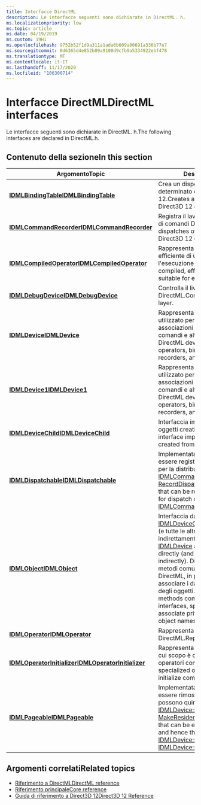 ```yaml
---
title: Interfacce DirectML
description: Le interfacce seguenti sono dichiarate in DirectML. h.
ms.localizationpriority: low
ms.topic: article
ms.date: 04/19/2019
ms.custom: 19H1
ms.openlocfilehash: 9752b52f1d9a311a1ada6b609a86691a336b77e7
ms.sourcegitcommit: 0d6365d4e852b09a9100d9cfb9a5334922ebf478
ms.translationtype: MT
ms.contentlocale: it-IT
ms.lasthandoff: 11/17/2020
ms.locfileid: "106300714"
---
```

# <a name="directml-interfaces"></a><span data-ttu-id="e222b-103">Interfacce DirectML</span><span class="sxs-lookup"><span data-stu-id="e222b-103">DirectML interfaces</span></span>

<span data-ttu-id="e222b-104">Le interfacce seguenti sono dichiarate in DirectML. h.</span><span class="sxs-lookup"><span data-stu-id="e222b-104">The following interfaces are declared in DirectML.h.</span></span>

## <a name="in-this-section"></a><span data-ttu-id="e222b-105">Contenuto della sezione</span><span class="sxs-lookup"><span data-stu-id="e222b-105">In this section</span></span>

| <span data-ttu-id="e222b-106">Argomento</span><span class="sxs-lookup"><span data-stu-id="e222b-106">Topic</span></span> | <span data-ttu-id="e222b-107">Descrizione</span><span class="sxs-lookup"><span data-stu-id="e222b-107">Description</span></span> |
|-|-|
| [<span data-ttu-id="e222b-108">**IDMLBindingTable**</span><span class="sxs-lookup"><span data-stu-id="e222b-108">**IDMLBindingTable**</span></span>](/windows/desktop/api/directml/nn-directml-idmlbindingtable) | <span data-ttu-id="e222b-109">Crea un dispositivo DirectML per un determinato dispositivo Direct3D 12.</span><span class="sxs-lookup"><span data-stu-id="e222b-109">Creates a DirectML device for a given Direct3D 12 device.</span></span> |
| [<span data-ttu-id="e222b-110">**IDMLCommandRecorder**</span><span class="sxs-lookup"><span data-stu-id="e222b-110">**IDMLCommandRecorder**</span></span>](/windows/desktop/api/directml/nn-directml-idmlcommandrecorder) | <span data-ttu-id="e222b-111">Registra il lavoro di DirectML in un elenco di comandi Direct3D 12.</span><span class="sxs-lookup"><span data-stu-id="e222b-111">Records dispatches of DirectML work into a Direct3D 12 command list.</span></span> |
| [<span data-ttu-id="e222b-112">**IDMLCompiledOperator**</span><span class="sxs-lookup"><span data-stu-id="e222b-112">**IDMLCompiledOperator**</span></span>](/windows/desktop/api/directml/nn-directml-idmlcompiledoperator) | <span data-ttu-id="e222b-113">Rappresenta una forma compilata ed efficiente di un operatore idoneo per l'esecuzione sulla GPU.</span><span class="sxs-lookup"><span data-stu-id="e222b-113">Represents a compiled, efficient form of an operator suitable for execution on the GPU.</span></span> |
| [<span data-ttu-id="e222b-114">**IDMLDebugDevice**</span><span class="sxs-lookup"><span data-stu-id="e222b-114">**IDMLDebugDevice**</span></span>](/windows/desktop/api/directml/nn-directml-idmldebugdevice) | <span data-ttu-id="e222b-115">Controlla il livello di debug di DirectML.</span><span class="sxs-lookup"><span data-stu-id="e222b-115">Controls the DirectML debug layer.</span></span> |
| [<span data-ttu-id="e222b-116">**IDMLDevice**</span><span class="sxs-lookup"><span data-stu-id="e222b-116">**IDMLDevice**</span></span>](/windows/desktop/api/directml/nn-directml-idmldevice) | <span data-ttu-id="e222b-117">Rappresenta un dispositivo DirectML, utilizzato per creare operatori, associazioni di tabelle, registratori di comandi e altri oggetti.</span><span class="sxs-lookup"><span data-stu-id="e222b-117">Represents a DirectML device, which is used to create operators, binding tables, command recorders, and other objects.</span></span> |
| [<span data-ttu-id="e222b-118">**IDMLDevice1**</span><span class="sxs-lookup"><span data-stu-id="e222b-118">**IDMLDevice1**</span></span>](/windows/desktop/direct3d12/directml/nn-directml-idmldevice1) | <span data-ttu-id="e222b-119">Rappresenta un dispositivo DirectML, utilizzato per creare operatori, associazioni di tabelle, registratori di comandi e altri oggetti.</span><span class="sxs-lookup"><span data-stu-id="e222b-119">Represents a DirectML device, which is used to create operators, binding tables, command recorders, and other objects.</span></span> |
| [<span data-ttu-id="e222b-120">**IDMLDeviceChild**</span><span class="sxs-lookup"><span data-stu-id="e222b-120">**IDMLDeviceChild**</span></span>](/windows/win32/api/directml/nn-directml-idmldevicechild) | <span data-ttu-id="e222b-121">Interfaccia implementata da tutti gli oggetti creati dal dispositivo DirectML.</span><span class="sxs-lookup"><span data-stu-id="e222b-121">An interface implemented by all objects created from the DirectML device.</span></span> |
| [<span data-ttu-id="e222b-122">**IDMLDispatchable**</span><span class="sxs-lookup"><span data-stu-id="e222b-122">**IDMLDispatchable**</span></span>](/windows/desktop/api/directml/nn-directml-idmldispatchable) | <span data-ttu-id="e222b-123">Implementata da oggetti che possono essere registrati in un elenco di comandi per la distribuzione sulla GPU, usando [IDMLCommandRecorder:: RecordDispatch](/windows/desktop/api/directml/nf-directml-idmlcommandrecorder-recorddispatch).</span><span class="sxs-lookup"><span data-stu-id="e222b-123">Implemented by objects that can be recorded into a command list for dispatch on the GPU, using [IDMLCommandRecorder::RecordDispatch](/windows/desktop/api/directml/nf-directml-idmlcommandrecorder-recorddispatch).</span></span> |
| [<span data-ttu-id="e222b-124">**IDMLObject**</span><span class="sxs-lookup"><span data-stu-id="e222b-124">**IDMLObject**</span></span>](/windows/desktop/api/directml/nn-directml-idmlobject) | <span data-ttu-id="e222b-125">Interfaccia da cui [IDMLDevice](/windows/win32/api/directml/nn-directml-idmldevice) e [IDMLDeviceChild](/windows/desktop/api/directml/nn-directml-idmldevicechild) ereditano direttamente (e tutte le altre interfacce indirettamente).</span><span class="sxs-lookup"><span data-stu-id="e222b-125">An interface from which [IDMLDevice](/windows/win32/api/directml/nn-directml-idmldevice) and [IDMLDeviceChild](/windows/desktop/api/directml/nn-directml-idmldevicechild) inherit directly (and all other interfaces, indirectly).</span></span> <span data-ttu-id="e222b-126">Di conseguenza, fornisce i metodi comuni a tutte le interfacce DirectML, in particolare i metodi per associare i dati privati e annotare i nomi degli oggetti.</span><span class="sxs-lookup"><span data-stu-id="e222b-126">Consequently, it provides methods common to all DirectML interfaces, specifically methods to associate private data, and to annotate object names.</span></span> |
| [<span data-ttu-id="e222b-127">**IDMLOperator**</span><span class="sxs-lookup"><span data-stu-id="e222b-127">**IDMLOperator**</span></span>](/windows/desktop/api/directml/nn-directml-idmloperator) | <span data-ttu-id="e222b-128">Rappresenta un operatore DirectML.</span><span class="sxs-lookup"><span data-stu-id="e222b-128">Represents a DirectML operator.</span></span> |
| [<span data-ttu-id="e222b-129">**IDMLOperatorInitializer**</span><span class="sxs-lookup"><span data-stu-id="e222b-129">**IDMLOperatorInitializer**</span></span>](/windows/desktop/api/directml/nn-directml-idmloperatorinitializer) | <span data-ttu-id="e222b-130">Rappresenta un oggetto specializzato il cui scopo è quello di inizializzare gli operatori compilati.</span><span class="sxs-lookup"><span data-stu-id="e222b-130">Represents a specialized object whose purpose is to initialize compiled operators.</span></span> |
| [<span data-ttu-id="e222b-131">**IDMLPageable**</span><span class="sxs-lookup"><span data-stu-id="e222b-131">**IDMLPageable**</span></span>](/windows/desktop/api/directml/nn-directml-idmlpageable) | <span data-ttu-id="e222b-132">Implementata da oggetti che possono essere rimossi dalla memoria GPU e che possono quindi essere forniti a [IDMLDevice:: Rimuovi](/windows/desktop/api/directml/nf-directml-idmldevice-evict) e [IDMLDevice:: MakeResident](/windows/desktop/api/directml/nf-directml-idmldevice-makeresident).</span><span class="sxs-lookup"><span data-stu-id="e222b-132">Implemented by objects that can be evicted from GPU memory, and hence that can be supplied to [IDMLDevice::Evict](/windows/desktop/api/directml/nf-directml-idmldevice-evict) and [IDMLDevice::MakeResident](/windows/desktop/api/directml/nf-directml-idmldevice-makeresident).</span></span> |

## <a name="related-topics"></a><span data-ttu-id="e222b-133">Argomenti correlati</span><span class="sxs-lookup"><span data-stu-id="e222b-133">Related topics</span></span>

* [<span data-ttu-id="e222b-134">Riferimento a DirectML</span><span class="sxs-lookup"><span data-stu-id="e222b-134">DirectML reference</span></span>](direct3d-directml-reference.md)
* [<span data-ttu-id="e222b-135">Riferimento principale</span><span class="sxs-lookup"><span data-stu-id="e222b-135">Core reference</span></span>](direct3d-12-core-reference.md)
* [<span data-ttu-id="e222b-136">Guida di riferimento a Direct3D 12</span><span class="sxs-lookup"><span data-stu-id="e222b-136">Direct3D 12 Reference</span></span>](direct3d-12-reference.md)
